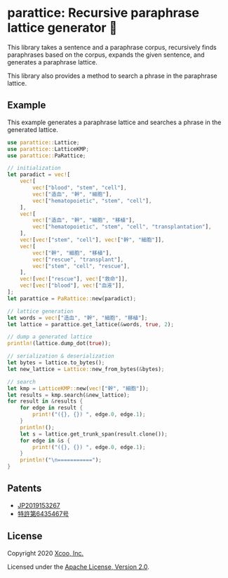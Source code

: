# parattice: Recursive paraphrase lattice generator 🔄

This library takes a sentence and a paraphrase corpus, recursively finds
paraphrases based on the corpus, expands the given sentence, and generates a
paraphrase lattice.

This library also provides a method to search a phrase in the paraphrase
lattice.

## Example

This example generates a paraphrase lattice and searches a phrase in the generated lattice.

```rust
use parattice::Lattice;
use parattice::LatticeKMP;
use parattice::PaRattice;

// initialization
let paradict = vec![
    vec![
        vec!["blood", "stem", "cell"],
        vec!["造血", "幹", "細胞"],
        vec!["hematopoietic", "stem", "cell"],
    ],
    vec![
        vec!["造血", "幹", "細胞", "移植"],
        vec!["hematopoietic", "stem", "cell", "transplantation"],
    ],
    vec![vec!["stem", "cell"], vec!["幹", "細胞"]],
    vec![
        vec!["幹", "細胞", "移植"],
        vec!["rescue", "transplant"],
        vec!["stem", "cell", "rescue"],
    ],
    vec![vec!["rescue"], vec!["救命"]],
    vec![vec!["blood"], vec!["血液"]],
];
let parattice = PaRattice::new(paradict);

// lattice generation
let words = vec!["造血", "幹", "細胞", "移植"];
let lattice = parattice.get_lattice(&words, true, 2);

// dump a generated lattice
println!(lattice.dump_dot(true));

// serialization & deserialization
let bytes = lattice.to_bytes();
let new_lattice = Lattice::new_from_bytes(&bytes);

// search
let kmp = LatticeKMP::new(vec!["幹", "細胞"]);
let results = kmp.search(&new_lattice);
for result in &results {
    for edge in result {
        print!("({}, {}) ", edge.0, edge.1);
    }
    println!();
    let s = lattice.get_trunk_span(result.clone());
    for edge in &s {
        print!("({}, {}) ", edge.0, edge.1);
    }
    println!("\n===========");
}
```

## Patents

* [JP2019153267](https://patentscope2.wipo.int/search/en/detail.jsf?docId=JP274788235)
* [特許第6435467号](https://www.j-platpat.inpit.go.jp/c1800/PU/JP-2019-153267/E7C117D77F8BF276A28A31DC60BF7E4CC5B53B3F230980164BD96541AA9DAA0F/11/ja)

## License

Copyright 2020 [Xcoo, Inc.](https://xcoo.jp/)

Licensed under the [Apache License, Version 2.0](/LICENSE).
